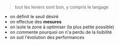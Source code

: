
> tout les leviers sont bon, y compris le langage

* on définit le seuil désiré
* on effectue  des **mesures**
* on isole la zone à optimiser (la plus petite possible)
* on commente pourquoi on n'a perdu de la lisibilité
* on suit l'évolution des performances